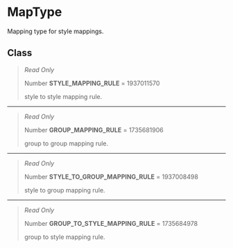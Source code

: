 # MapType
Mapping type for style mappings.

## Class
> *Read Only* 
> 
> Number **STYLE_MAPPING_RULE** = 1937011570
> 
> style to style mapping rule.
*** 
> *Read Only* 
> 
> Number **GROUP_MAPPING_RULE** = 1735681906
> 
> group to group mapping rule.
*** 
> *Read Only* 
> 
> Number **STYLE_TO_GROUP_MAPPING_RULE** = 1937008498
> 
> style to group mapping rule.
*** 
> *Read Only* 
> 
> Number **GROUP_TO_STYLE_MAPPING_RULE** = 1735684978
> 
> group to style mapping rule.

